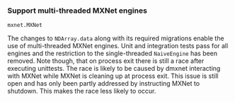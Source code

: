 ### Support multi-threaded MXNet engines

`mxnet.MXNet`

The changes to `NDArray.data` along with its required migrations enable the use
of multi-threaded MXNet engines. Unit and integration tests pass for all
engines and the restriction to the single-threaded `NaiveEngine` has been
removed. Note though, that on process exit there is still a race after
executing unittests. The race is likely to be caused by dmxnet interacting with
MXNet while MXNet is cleaning up at process exit. This issue is still open and
has only been partly addressed by instructing MXNet to shutdown. This makes the
race less likely to occur.
